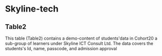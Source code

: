 # Skyline-tech

## Table2

This table (Table2) contains a demo-content of students'data in Cohort20 a sub-group of learners under Skyline ICT Consult Ltd.
The data covers the students's Id, name, passcode, and admission approval
